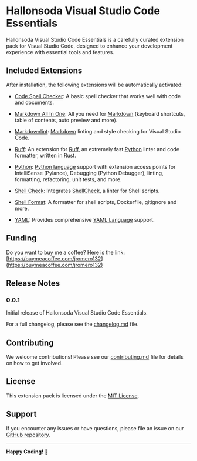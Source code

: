 # Hallonsoda Visual Studio Code Essentials

Hallonsoda Visual Studio Code Essentials is a carefully curated extension pack for Visual Studio Code, designed to
enhance your development experience with essential tools and features.

## Included Extensions

After installation, the following extensions will be automatically activated:

- [Code Spell Checker](https://marketplace.visualstudio.com/items?itemName=streetsidesoftware.code-spell-checker): A
basic spell checker that works well with code and documents.

- [Markdown All In One](https://marketplace.visualstudio.com/items?itemName=yzhang.markdown-all-in-one): All you need
for [Markdown](https://www.markdownguide.org/) (keyboard shortcuts, table of contents, auto preview and more).

- [Markdownlint](https://marketplace.visualstudio.com/items?itemName=DavidAnson.vscode-markdownlint):
[Markdown](https://www.markdownguide.org/) linting and style checking for Visual Studio Code.

- [Ruff](https://marketplace.visualstudio.com/items?itemName=charliermarsh.ruff): An extension for
[Ruff](https://github.com/astral-sh/ruff), an extremely fast [Python]((https://www.python.org/)) linter and code
formatter, written in Rust.

- [Python](https://marketplace.visualstudio.com/items?itemName=ms-python.python):
[Python language](https://www.python.org/) support with extension access points for IntelliSense (Pylance), Debugging
(Python Debugger), linting, formatting, refactoring, unit tests, and more.

- [Shell Check](https://marketplace.visualstudio.com/items?itemName=timonwong.shellcheck): Integrates
[ShellCheck](https://github.com/koalaman/shellcheck), a linter for Shell scripts.

- [Shell Format](https://marketplace.visualstudio.com/items?itemName=foxundermoon.shell-format): A formatter for shell
scripts, Dockerfile, gitignore and more.

- [YAML](https://marketplace.visualstudio.com/items?itemName=redhat.vscode-yaml): Provides comprehensive
[YAML Language](https://www.redhat.com/en/topics/automation/what-is-yaml) support.

## Funding

Do you want to buy me a coffee? Here is the link:
[https://buymeacoffee.com/jromero132](https://buymeacoffee.com/jromero132)

## Release Notes

### 0.0.1

Initial release of Hallonsoda Visual Studio Code Essentials.

For a full changelog, please see the [changelog.md](changelog.md) file.

## Contributing

We welcome contributions! Please see our [contributing.md](contributing.md) file for details on how to get involved.

## License

This extension pack is licensed under the [MIT License](license).

## Support

If you encounter any issues or have questions, please file an issue on our
[GitHub repository](https://github.com/jromero132/hallonsoda-vsc-essentials).

---

**Happy Coding!** 🚀
